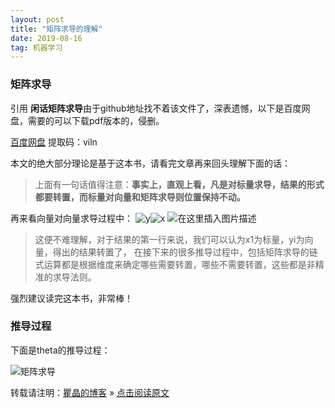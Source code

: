 ```yaml
---
layout: post
title: "矩阵求导的理解"
date: 2019-08-16
tag: 机器学习 
---
```


### 矩阵求导

引用 **闲话矩阵求导**由于github地址找不着该文件了，深表遗憾，以下是百度网盘，需要的可以下载pdf版本的，侵删。

[百度网盘](https://pan.baidu.com/s/1stxxT5SaRFxCXwMplInRag)     提取码：viln 

本文的绝大部分理论是基于这本书，请看完文章再来回头理解下面的话：

> 上面有一句话值得注意：**事实上，直观上看，凡是对标量求导，结果的形式都要转置，而标量对向量和矩阵求导则位置保持不动。**

再来看向量对向量求导过程中：
![y](https://imgconvert.csdnimg.cn/aHR0cHM6Ly91cGxvYWQtaW1hZ2VzLmppYW5zaHUuaW8vdXBsb2FkX2ltYWdlcy8xMzIzNTgxLTY2YWJmMzZkZGYxMzU2MmEucG5n)![x](https://imgconvert.csdnimg.cn/aHR0cHM6Ly91cGxvYWQtaW1hZ2VzLmppYW5zaHUuaW8vdXBsb2FkX2ltYWdlcy8xMzIzNTgxLWIwYzI4NGE2MjEwYjBiNmYucG5n)
![在这里插入图片描述](https://imgconvert.csdnimg.cn/aHR0cHM6Ly91cGxvYWQtaW1hZ2VzLmppYW5zaHUuaW8vdXBsb2FkX2ltYWdlcy8xMzIzNTgxLTEwZjk1ZGVjNjVlZDIyOGEucG5n)

> 这便不难理解，对于结果的第一行来说，我们可以认为x1为标量，yi为向量，得出的结果转置了，
> 在接下来的很多推导过程中，包括矩阵求导的链式运算都是根据维度来确定哪些需要转置，哪些不需要转置，这些都是非精准的求导法则。

强烈建议读完这本书，非常棒！

### 推导过程

下面是theta的推导过程：

![矩阵求导](https://img-blog.csdnimg.cn/20190702150410209.png?x-oss-process=image/watermark,type_ZmFuZ3poZW5naGVpdGk,shadow_10,text_aHR0cHM6Ly9ibG9nLmNzZG4ubmV0L3NpbmF0XzM2ODk5NDE0,size_16,color_FFFFFF,t_7)





转载请注明：[瞿晶的博客](http://fantongxue.xyz) » [点击阅读原文](http://www.fantongxue.xyz/2019/08/矩阵求导的理解/)